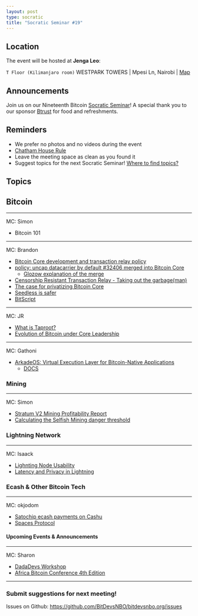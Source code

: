 ```yaml
---
layout: post
type: socratic
title: "Socratic Seminar #19"
---
```


## Location

The event will be hosted at **Jenga Leo**:

`T Floor (Kilimanjaro room)` WESTPARK TOWERS | Mpesi Ln, Nairobi | [Map](https://maps.app.goo.gl/jA86RuyuBKcE4eA47)

## Announcements

Join us on our Nineteenth Bitcoin [Socratic Seminar](/about)! A special thank you to our
sponsor [Btrust](http://btrust.tech/) for food and refreshments.

## Reminders

- We prefer no photos and no videos during the event
- [Chatham House Rule](https://www.chathamhouse.org/about-us/chatham-house-rule)
- Leave the meeting space as clean as you found it
- Suggest topics for the next Socratic Seminar! [Where to find topics?](/about/find-topics)

## Topics

## Bitcoin

---

MC: Simon

- Bitcoin 101

---

MC: Brandon

- [Bitcoin Core development and transaction relay policy](https://bitcoincore.org/en/2025/06/06/relay-statement/)
- [policy: uncap datacarrier by default #32406 merged into Bitcoin Core](https://github.com/bitcoin/bitcoin/pull/32406)
  - [Glozow explanation of the merge](https://github.com/bitcoin/bitcoin/pull/32406#issuecomment-2955614286)
- [Censorship Resistant Transaction Relay - Taking out the garbage(man)](https://groups.google.com/g/bitcoindev/c/bmV1QwYEN4k)
- [The case for privatizing Bitcoin Core](https://groups.google.com/g/bitcoindev/c/43yjt8MXMvo)
- [Seedless is safer](https://x.com/jack/status/1927387517113778606)
- [BitScript](https://x.com/bitscriptapp/status/1929967063147135181?t=ieqW28cwcnzBZ1M_hLlu5w&s=19)

---

MC: JR

- [What is Taproot?](https://www.osl.com/hk-en/academy/article/what-is-taproot)
- [Evolution of Bitcoin under Core Leadership](https://x.com/Zatoichi42/status/1934760577353884117?t=Hzm60VaMVMrHwxnETXYjIQ&s=33)

---

MC: Gathoni

- [ArkadeOS: Virtual Execution Layer for Bitcoin-Native Applications](https://x.com/tierotiero/status/1927724597266571282?s=12)
  - [DOCS](https://docs.arkadeos.com)

### Mining

---

MC: Simon
- [Stratum V2 Mining Profitability Report](https://x.com/StratumV2/status/1933192464896069721)
- [Calculating the Selfish Mining danger threshold](https://delvingbitcoin.org/t/where-does-the-33-33-threshold-for-selfish-mining-come-from/1757)

### Lightning Network

---

MC: Isaack

- [Lighnting Node Usability](https://x.com/lightning/status/1929947465454686235?t=ITmeL0rBPpd_I6OmjgZlHw&s=19)
- [Latency and Privacy in Lightning](https://delvingbitcoin.org/t/latency-and-privacy-in-lightning/1723)

### Ecash & Other Bitcoin Tech

---

MC: okjodom

- [Satochip ecash payments on Cashu](https://x.com/satochip/status/1935282712312426833)
- [Spaces Protocol](https://spacesprotocol.org)

#### Upcoming Events & Announcements

---

MC: Sharon

- [DadaDevs Workshop](https://x.com/DadaDevs/status/1933522399653179600?t=Ql_uT28r6isG8y9ZeEFghA&s=19)
- [Africa Bitcoin Conference 4th Edition](https://x.com/AfroBitcoinOrg/status/1899747297958740126)

---

### Submit suggestions for next meeting!

Issues on Github: https://github.com/BitDevsNBO/bitdevsnbo.org/issues
